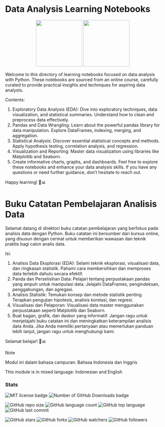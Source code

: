 # Data Analysis Learning Notebooks

<div align=" center;">
  <p align="center">
    <img src="https://cdn.jsdelivr.net/gh/devicons/devicon@latest/icons/python/python-original.svg" width="150"/>
    <img src="https://cdn.jsdelivr.net/gh/devicons/devicon@latest/icons/jupyter/jupyter-original-wordmark.svg" width="150"/>
  </p>
</div>

Welcome to this directory of learning notebooks focused on data analysis with Python. These notebooks are sourced from an online course, carefully curated to provide practical insights and techniques for aspiring data analysts.

Contents:
1. Exploratory Data Analysis (EDA):
Dive into exploratory techniques, data visualization, and statistical summaries.
Understand how to clean and preprocess data effectively.
2. Pandas and Data Wrangling:
Learn about the powerful pandas library for data manipulation.
Explore DataFrames, indexing, merging, and aggregation.
3. Statistical Analysis:
Discover essential statistical concepts and methods.
Apply hypothesis testing, correlation analysis, and regression.
4. Visualization and Reporting:
Master data visualization using libraries like Matplotlib and Seaborn.
5. Create informative charts, graphs, and dashboards.
Feel free to explore these notebooks and enhance your data analysis skills. If you have any questions or need further guidance, don’t hesitate to reach out.

Happy learning! 🚀📊

# Buku Catatan Pembelajaran Analisis Data 
Selamat datang di direktori buku catatan pembelajaran yang berfokus pada analisis data dengan Python. Buku catatan ini bersumber dari kursus online, yang disusun dengan cermat untuk memberikan wawasan dan teknik praktis bagi calon analis data.

Isi:
1. Analisis Data Eksplorasi (EDA):
Selami teknik eksplorasi, visualisasi data, dan ringkasan statistik.
Pahami cara membersihkan dan memproses data terlebih dahulu secara efektif.
2. Panda dan Perselisihan Data:
Pelajari tentang perpustakaan pandas yang ampuh untuk manipulasi data.
Jelajahi DataFrames, pengindeksan, penggabungan, dan agregasi.
3. Analisis Statistik:
Temukan konsep dan metode statistik penting.
Terapkan pengujian hipotesis, analisis korelasi, dan regresi.
4. Visualisasi dan Pelaporan:
Visualisasi data master menggunakan perpustakaan seperti Matplotlib dan Seaborn.
5. Buat bagan, grafik, dan dasbor yang informatif.
Jangan ragu untuk menjelajahi buku catatan ini dan meningkatkan keterampilan analisis data Anda. Jika Anda memiliki pertanyaan atau memerlukan panduan lebih lanjut, jangan ragu untuk menghubungi kami.

Selamat belajar! 🚀📊
>[!NOTE]
>Modul ini dalam bahasa campuran: Bahasa Indonesia dan Inggris
>
>This module is in mixed language: Indonesian and English


### Stats
![MIT license badge](https://img.shields.io/github/license/andrecdk/Python-for-Data-Analysis)
![Number of GitHub Downloads badge](https://img.shields.io/github/downloads/andrecdk/Python-for-Data-Analysis/total?color=pink&label=GitHub%20Downloads)

![GitHub repo size](https://img.shields.io/github/repo-size/andrecdk/Python-for-Data-Analysis?style=plastic) ![GitHub language count](https://img.shields.io/github/languages/count/andrecdk/Python-for-Data-Analysis?style=plastic) ![GitHub top language](https://img.shields.io/github/languages/top/andrecdk/Python-for-Data-Analysis?style=plastic) ![GitHub last commit](https://img.shields.io/github/last-commit/andrecdk/Python-for-Data-Analysis?color=red&style=plastic)

![GitHub stars](https://img.shields.io/github/stars/andrecdk/Python-for-Data-Analysis?style=social) ![GitHub forks](https://img.shields.io/github/forks/andrecdk/Python-for-Data-Analysis?style=social) ![GitHub watchers](https://img.shields.io/github/watchers/andrecdk/Python-for-Data-Analysis?style=social) ![GitHub followers](https://img.shields.io/github/followers/andrecdk?style=social)

